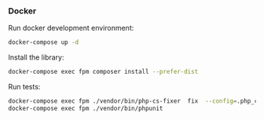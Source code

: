 ### Docker

Run docker development environment:

```bash
docker-compose up -d
```

Install the library:

```bash
docker-compose exec fpm composer install --prefer-dist
```

Run tests:

```bash
docker-compose exec fpm ./vendor/bin/php-cs-fixer  fix  --config=.php_cs.php --diff --dry-run -v
docker-compose exec fpm ./vendor/bin/phpunit
```
